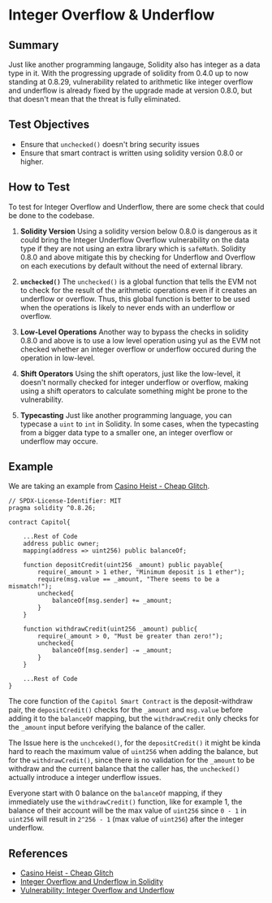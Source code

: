 # Integer Overflow & Underflow

## Summary

Just like another programming langauge, Solidity also has integer as a data type in it. With the progressing upgrade of solidity from 0.4.0 up to now standing at 0.8.29, vulnerability related to arithmetic like integer overflow and underflow is already fixed by the upgrade made at version 0.8.0, but that doesn't mean that the threat is fully eliminated.

## Test Objectives

- Ensure that `unchecked()` doesn't bring security issues
- Ensure that smart contract is written using solidity version 0.8.0 or higher.

## How to Test

To test for Integer Overflow and Underflow, there are some check that could be done to the codebase.

1. **Solidity Version**
Using a solidity version below 0.8.0 is dangerous as it could bring the Integer Underflow Overflow vulnerability on the data type if they are not using an extra library which is `safeMath`. Solidity 0.8.0 and above mitigate this by checking for Underflow and Overflow on each executions by default without the need of external library.

2. **`unchecked()`**
The `unchecked()` is a global function that tells the EVM not to check for the result of the arithmetic operations even if it creates an underflow or overflow. Thus, this global function is better to be used when the operations is likely to never ends with an underflow or overflow.

3. **Low-Level Operations**
Another way to bypass the checks in solidity 0.8.0 and above is to use a low level operation using yul as the EVM not checked whether an integer overflow or underflow occured during the operation in low-level.

4. **Shift Operators**
Using the shift operators, just like the low-level, it doesn't normally checked for integer underflow or overflow, making using a shift operators to calculate something might be prone to the vulnerability.

5. **Typecasting**
Just like another programming language, you can typecase a `uint` to `int` in Solidity. In some cases, when the typecasting from a bigger data type to a smaller one, an integer overflow or underflow may occure.

## Example

We are taking an example from [Casino Heist - Cheap Glitch](https://github.com/Kiinzu/Casino-Heist/blob/main/Challenges/Common/C-Cheap%20Glitch/contracts/Capitol.sol).

```solidity
// SPDX-License-Identifier: MIT
pragma solidity ^0.8.26;

contract Capitol{
    
    ...Rest of Code
    address public owner;
    mapping(address => uint256) public balanceOf;

    function depositCredit(uint256 _amount) public payable{
        require(_amount > 1 ether, "Minimum deposit is 1 ether");
        require(msg.value == _amount, "There seems to be a mismatch!");
        unchecked{
            balanceOf[msg.sender] += _amount;
        }
    }

    function withdrawCredit(uint256 _amount) public{
        require(_amount > 0, "Must be greater than zero!");
        unchecked{
            balanceOf[msg.sender] -= _amount;
        }
    }

    ...Rest of Code
}
```

The core function of the `Capitol Smart Contract` is the deposit-withdraw pair, the `depositCredit()` checks for the `_amount` and `msg.value` before adding it to the `balanceOf` mapping, but the `withdrawCredit` only checks for the `_amount` input before verifying the balance of the caller. 

The Issue here is the `unchceked()`, for the `depositCredit()` it might be kinda hard to reach the maximum value of `uint256` when adding the balance, but for the `withdrawCredit()`, since there is no validation for the `_amount` to be withdraw and the current balance that the caller has, the `unchecked()` actually introduce a integer underflow issues.

Everyone start with 0 balance on the `balanceOf` mapping, if they immediately use the `withdrawCredit()` function, like for example 1, the balance of their account will be the max value of `uint256` since `0 - 1` in `uint256` will result in `2^256 - 1` (max value of `uint256`) after the integer underflow.

## References

- [Casino Heist - Cheap Glitch](https://github.com/Kiinzu/Casino-Heist/blob/main/Challenges/Common/C-Cheap%20Glitch/contracts/Capitol.sol)
- [Integer Overflow and Underflow in Solidity](https://metaschool.so/articles/integer-overflow-and-underflow-in-solidity)
- [Vulnerability: Integer Overflow and Underflow](https://owasp.org/www-project-smart-contract-top-10/2023/en/src/SC02-integer-overflow-underflow.html)